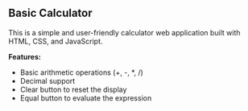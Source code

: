 ## Basic Calculator

This is a simple and user-friendly calculator web application built with HTML, CSS, and JavaScript.

**Features:**

- Basic arithmetic operations (+, -, *, /)
- Decimal support
- Clear button to reset the display
- Equal button to evaluate the expression
